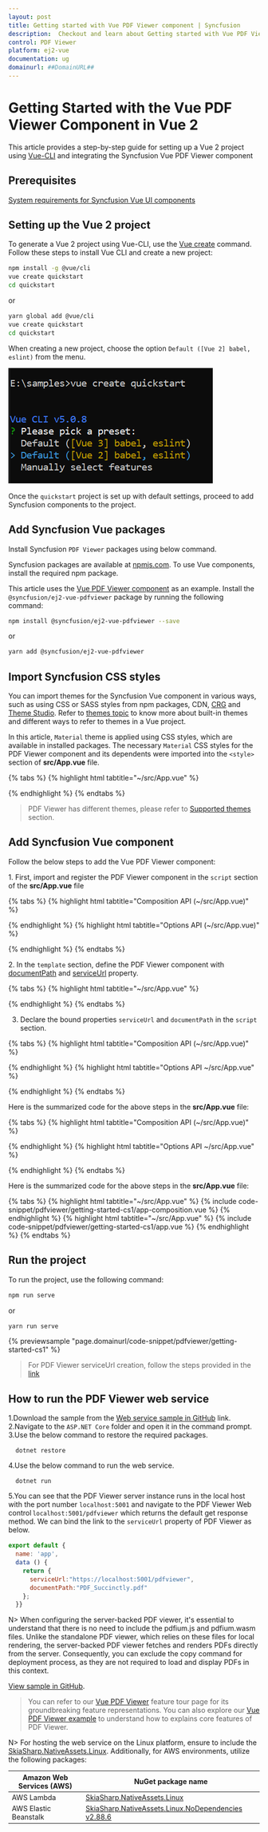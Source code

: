 ```yaml
---
layout: post
title: Getting started with Vue PDF Viewer component | Syncfusion
description:  Checkout and learn about Getting started with Vue PDF Viewer component of Syncfusion Essential JS 2 and more details.
control: PDF Viewer 
platform: ej2-vue
documentation: ug
domainurl: ##DomainURL##
---
```


# Getting Started with the Vue PDF Viewer Component in Vue 2

This article provides a step-by-step guide for setting up a Vue 2 project using [Vue-CLI](https://cli.vuejs.org/) and integrating the Syncfusion Vue PDF Viewer component

## Prerequisites

[System requirements for Syncfusion Vue UI components](https://ej2.syncfusion.com/vue/documentation/system-requirements)

## Setting up the Vue 2 project

To generate a Vue 2 project using Vue-CLI, use the [Vue create](https://cli.vuejs.org/#getting-started) command. Follow these steps to install Vue CLI and create a new project:

```bash
npm install -g @vue/cli
vue create quickstart
cd quickstart
```

or

```bash
yarn global add @vue/cli
vue create quickstart
cd quickstart
```

When creating a new project, choose the option `Default ([Vue 2] babel, eslint)` from the menu.

![Vue 2 project](./images/vue2-terminal.png)

Once the `quickstart` project is set up with default settings, proceed to add Syncfusion components to the project.

## Add Syncfusion Vue packages

Install Syncfusion `PDF Viewer` packages using below command.

Syncfusion packages are available at [npmjs.com](https://www.npmjs.com/search?q=ej2-vue). To use Vue components, install the required npm package.

This article uses the [Vue PDF Viewer component](https://www.syncfusion.com/vue-components/vue-pdf-viewer) as an example. Install the `@syncfusion/ej2-vue-pdfviewer` package by running the following command:

```bash
npm install @syncfusion/ej2-vue-pdfviewer --save
```
or

```bash
yarn add @syncfusion/ej2-vue-pdfviewer
```

## Import Syncfusion CSS styles

You can import themes for the Syncfusion Vue component in various ways, such as using CSS or SASS styles from npm packages, CDN, [CRG](https://ej2.syncfusion.com/javascript/documentation/common/custom-resource-generator/) and [Theme Studio](https://ej2.syncfusion.com/vue/documentation/appearance/theme-studio/). Refer to [themes topic](https://ej2.syncfusion.com/vue/documentation/appearance/theme/) to know more about built-in themes and different ways to refer to themes in a Vue project.

In this article, `Material` theme is applied using CSS styles, which are available in installed packages. The necessary `Material` CSS styles for the PDF Viewer component and its dependents were imported into the `<style>` section of **src/App.vue** file.

{% tabs %}
{% highlight html tabtitle="~/src/App.vue" %}

<style>
  @import '../node_modules/@syncfusion/ej2-base/styles/material.css';
  @import '../node_modules/@syncfusion/ej2-buttons/styles/material.css';
  @import '../node_modules/@syncfusion/ej2-dropdowns/styles/material.css';  
  @import '../node_modules/@syncfusion/ej2-inputs/styles/material.css';  
  @import '../node_modules/@syncfusion/ej2-navigations/styles/material.css';
  @import '../node_modules/@syncfusion/ej2-popups/styles/material.css';
  @import '../node_modules/@syncfusion/ej2-splitbuttons/styles/material.css';
  @import '../node_modules/@syncfusion/ej2-lists/styles/material.css';
  @import '../node_modules/@syncfusion/ej2-vue-pdfviewer/styles/material.css';
</style>

{% endhighlight %}
{% endtabs %}


> PDF Viewer has different themes, please refer to [Supported themes](../appearance/theme) section.

## Add Syncfusion Vue component

Follow the below steps to add the Vue PDF Viewer component:

1\. First, import and register the PDF Viewer component in the `script` section of the **src/App.vue** file

{% tabs %}
{% highlight html tabtitle="Composition API (~/src/App.vue)" %}

<script setup>
import { PdfViewerComponent as EjsPdfviewer, Toolbar, Magnification, Navigation, LinkAnnotation, 
         BookmarkView,ThumbnailView, Print,TextSelection, TextSearch, 
         Annotation, FormDesigner, FormFields, PageOrganizer} from '@syncfusion/ej2-vue-pdfviewer';

</script>

{% endhighlight %}
{% highlight html tabtitle="Options API (~/src/App.vue)" %}

<script>
import { PdfViewerComponent, Toolbar, Magnification, Navigation, LinkAnnotation, 
         BookmarkView,ThumbnailView, Print,TextSelection, TextSearch, 
         Annotation, FormDesigner, FormFields, PageOrganizer} from '@syncfusion/ej2-vue-pdfviewer';

</script>

{% endhighlight %}
{% endtabs %}

2\. In the `template` section, define the PDF Viewer component with [documentPath](https://ej2.syncfusion.com/vue/documentation/api/pdfviewer#documentpath) and [serviceUrl](https://ej2.syncfusion.com/vue/documentation/api/pdfviewer#serviceurl) property.

{% tabs %}
{% highlight html tabtitle="~/src/App.vue" %}

<template>
  <div id="app">
    <ejs-pdfviewer 
      id="pdfViewer" 
      :serviceUrl="serviceUrl" 
      :documentPath="documentPath"> 
    </ejs-pdfviewer>
  </div>
</template>

{% endhighlight %}
{% endtabs %}

3. Declare the bound properties `serviceUrl` and `documentPath` in the `script` section.

{% tabs %}
{% highlight html tabtitle="Composition API (~/src/App.vue)" %}

<script setup>
import { provide } from "vue";

import {
  PdfViewerComponent as EjsPdfviewer, Toolbar, Magnification, Navigation, LinkAnnotation,
  BookmarkView, ThumbnailView, Print, TextSelection, TextSearch,
  Annotation, FormDesigner, FormFields, PageOrganizer
} from '@syncfusion/ej2-vue-pdfviewer';

const serviceUrl = "https://services.syncfusion.com/vue/production/api/pdfviewer";
const documentPath = "https://cdn.syncfusion.com/content/pdf/pdf-succinctly.pdf";

provide('PdfViewer', [Toolbar, Magnification, Navigation, LinkAnnotation, BookmarkView, ThumbnailView,
  Print, TextSelection, TextSearch, Annotation, FormDesigner, FormFields, PageOrganizer]);

</script>

{% endhighlight %}
{% highlight html tabtitle="Options API ~/src/App.vue" %}
<script>
import {
  PdfViewerComponent, Toolbar, Magnification, Navigation, LinkAnnotation,
  BookmarkView, ThumbnailView, Print, TextSelection, TextSearch,
  Annotation, FormDesigner, FormFields, PageOrganizer
} from '@syncfusion/ej2-vue-pdfviewer';

export default {
  name: 'App',
  components: {
    "ejs-pdfviewer": PdfViewerComponent
  },
  data() {
    return {
      serviceUrl: "https://services.syncfusion.com/vue/production/api/pdfviewer",
      documentPath: "https://cdn.syncfusion.com/content/pdf/pdf-succinctly.pdf"
    };
  },
  provide: {
    PdfViewer: [Toolbar, Magnification, Navigation, LinkAnnotation, BookmarkView, ThumbnailView,
      Print, TextSelection, TextSearch, Annotation, FormDesigner, FormFields, PageOrganizer]
  }
}

</script>

{% endhighlight %}
{% endtabs %}

Here is the summarized code for the above steps in the **src/App.vue** file:

{% tabs %}
{% highlight html tabtitle="Composition API (~/src/App.vue)" %}

<template>
  <ejs-pdfviewer id="pdfViewer" :serviceUrl="serviceUrl" :documentPath="documentPath">
  </ejs-pdfviewer>
</template>

<script setup>
import { provide } from "vue";
import {
  PdfViewerComponent, Toolbar, Magnification, Navigation, LinkAnnotation, BookmarkView,
  ThumbnailView, Print, TextSelection, TextSearch, Annotation, FormDesigner, FormFields, PageOrganizer
} from '@syncfusion/ej2-vue-pdfviewer';

const serviceUrl = "https://services.syncfusion.com/vue/production/api/pdfviewer";
const documentPath = "https://cdn.syncfusion.com/content/pdf/pdf-succinctly.pdf";

provide('PdfViewer', [Toolbar, Magnification, Navigation, LinkAnnotation, BookmarkView, ThumbnailView,
  Print, TextSelection, TextSearch, Annotation, FormDesigner, FormFields, PageOrganizer]);

</script>

<style>
@import '../node_modules/@syncfusion/ej2-base/styles/material.css';
@import '../node_modules/@syncfusion/ej2-buttons/styles/material.css';
@import '../node_modules/@syncfusion/ej2-dropdowns/styles/material.css';
@import '../node_modules/@syncfusion/ej2-inputs/styles/material.css';
@import '../node_modules/@syncfusion/ej2-navigations/styles/material.css';
@import '../node_modules/@syncfusion/ej2-popups/styles/material.css';
@import '../node_modules/@syncfusion/ej2-splitbuttons/styles/material.css';
@import '../node_modules/@syncfusion/ej2-lists/styles/material.css';
@import '../node_modules/@syncfusion/ej2-vue-pdfviewer/styles/material.css';
</style>

{% endhighlight %}
{% highlight html tabtitle="Options API ~/src/App.vue" %}

<template>
  <ejs-pdfviewer id="pdfViewer" :serviceUrl="serviceUrl" :documentPath="documentPath">
  </ejs-pdfviewer>
</template>

<script>
import {
  PdfViewerComponent, Toolbar, Magnification, Navigation, LinkAnnotation, BookmarkView,
  ThumbnailView, Print, TextSelection, TextSearch, Annotation, FormDesigner, FormFields, PageOrganizer
} from '@syncfusion/ej2-vue-pdfviewer';

export default {
  name: "App",
  components: {
    "ejs-pdfviewer": PdfViewerComponent
  },
  data() {
    return {
      serviceUrl: "https://services.syncfusion.com/vue/production/api/pdfviewer",
      documentPath: "https://cdn.syncfusion.com/content/pdf/pdf-succinctly.pdf"
    };
  },
  provide: {
    PdfViewer: [Toolbar, Magnification, Navigation, LinkAnnotation, BookmarkView, ThumbnailView,
      Print, TextSelection, TextSearch, Annotation, FormDesigner, FormFields, PageOrganizer]
  }
}
</script>

<style>
@import '../node_modules/@syncfusion/ej2-base/styles/material.css';
@import '../node_modules/@syncfusion/ej2-buttons/styles/material.css';
@import '../node_modules/@syncfusion/ej2-dropdowns/styles/material.css';
@import '../node_modules/@syncfusion/ej2-inputs/styles/material.css';
@import '../node_modules/@syncfusion/ej2-navigations/styles/material.css';
@import '../node_modules/@syncfusion/ej2-popups/styles/material.css';
@import '../node_modules/@syncfusion/ej2-splitbuttons/styles/material.css';
@import '../node_modules/@syncfusion/ej2-lists/styles/material.css';
@import '../node_modules/@syncfusion/ej2-vue-pdfviewer/styles/material.css';
</style>

{% endhighlight %}
{% endtabs %}

Here is the summarized code for the above steps in the **src/App.vue** file:

{% tabs %}
{% highlight html tabtitle="~/src/App.vue" %}
{% include code-snippet/pdfviewer/getting-started-cs1/app-composition.vue %}
{% endhighlight %}
{% highlight html tabtitle="~/src/App.vue" %}
{% include code-snippet/pdfviewer/getting-started-cs1/app.vue %}
{% endhighlight %}
{% endtabs %}

## Run the project

To run the project, use the following command:

```bash
npm run serve
```

or

```bash
yarn run serve
```

{% previewsample "page.domainurl/code-snippet/pdfviewer/getting-started-cs1" %}

> For PDF Viewer serviceUrl creation, follow the steps provided in the [link](https://ej2.syncfusion.com/documentation/pdfviewer/how-to/create-pdfviewer-service/)

## How to run the PDF Viewer web service

1.Download the sample from the [Web service sample in GitHub](https://github.com/SyncfusionExamples/EJ2-PDFViewer-WebServices) link.
2.Navigate to the `ASP.NET Core` folder and open it in the command prompt.
3.Use the below command to restore the required packages.

```
  dotnet restore
```

4.Use the below command to run the web service.

```
  dotnet run
```

5.You can see that the PDF Viewer server instance runs in the local host with the port number `localhost:5001` and navigate to the PDF Viewer Web control `localhost:5001/pdfviewer` which returns the default get response method. We can bind the link to the `serviceUrl` property of PDF Viewer as below.

  ```js
  export default {
    name: 'app',
    data () {
      return {
        serviceUrl:"https://localhost:5001/pdfviewer",
        documentPath:"PDF_Succinctly.pdf"
      };
    }}
  ```

N> When configuring the server-backed PDF viewer, it's essential to understand that there is no need to include the pdfium.js and pdfium.wasm files. Unlike the standalone PDF viewer, which relies on these files for local rendering, the server-backed PDF viewer fetches and renders PDFs directly from the server. Consequently, you can exclude the copy command for deployment process, as they are not required to load and display PDFs in this context.

[View sample in GitHub](https://github.com/SyncfusionExamples/vue-pdf-viewer-examples/tree/master/Getting%20Started%20-%20server-back).

> You can refer to our [Vue PDF Viewer](https://www.syncfusion.com/vue-ui-components/vue-pdf-viewer) feature tour page for its groundbreaking feature representations. You can also explore our [Vue PDF Viewer example](https://ej2.syncfusion.com/vue/demos/#/material/pdfviewer/default.html) to understand how to explains core features of PDF Viewer.

N> For hosting the web service on the Linux platform, ensure to include the [SkiaSharp.NativeAssets.Linux](https://nuget.org/packages/SkiaSharp.NativeAssets.Linux/2.88.6). Additionally, for AWS environments, utilize the following packages:

| **Amazon Web Services (AWS)** |**NuGet package name** |
| --- | --- |
| AWS Lambda|[SkiaSharp.NativeAssets.Linux](https://nuget.org/packages/SkiaSharp.NativeAssets.Linux/2.88.6)|
| AWS Elastic Beanstalk |[SkiaSharp.NativeAssets.Linux.NoDependencies v2.88.6](https://www.nuget.org/packages/SkiaSharp.NativeAssets.Linux.NoDependencies/2.88.6)|
